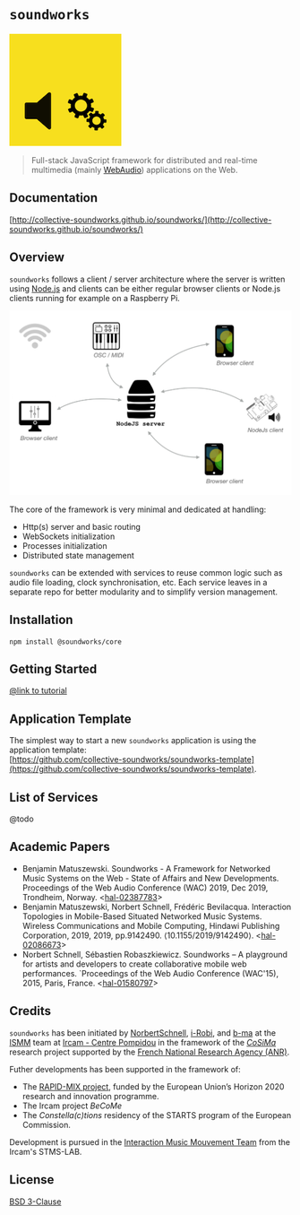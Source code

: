 # `soundworks`

![soundworks-logo](./resources/soundworks-logo-small.png)

> Full-stack JavaScript framework for distributed and real-time multimedia (mainly [WebAudio](https://www.w3.org/TR/webaudio/)) applications on the Web.  

## Documentation

[http://collective-soundworks.github.io/soundworks/](http://collective-soundworks.github.io/soundworks/)

## Overview

`soundworks` follows a client / server architecture where the server is written using [Node.js](https://nodejs.org/) and clients can be either regular browser clients or Node.js clients running for example on a Raspberry Pi. 

![high-level-architecture](./resources/high-level-architecture.png) 

The core of the framework is very minimal and dedicated at handling:
  - Http(s) server and basic routing
  - WebSockets initialization
  - Processes initialization
  - Distributed state management
  
`soundworks` can be extended with services to reuse common logic such as audio file loading, clock synchronisation, etc. Each service leaves in a separate repo for better modularity and to simplify version management.

## Installation

```
npm install @soundworks/core
```

## Getting Started

[@link to tutorial]()

## Application Template

The simplest way to start a new `soundworks` application is using the application template:   
[https://github.com/collective-soundworks/soundworks-template](https://github.com/collective-soundworks/soundworks-template).

## List of Services

@todo

## Academic Papers

- Benjamin Matuszewski. Soundworks - A Framework for Networked Music Systems on the Web - State of Affairs and New Developments. Proceedings of the Web Audio Conference (WAC) 2019, Dec 2019, Trondheim, Norway. <[hal-02387783](https://hal.archives-ouvertes.fr/hal-02387783)>
- Benjamin Matuszewski, Norbert Schnell, Frédéric Bevilacqua. Interaction Topologies in Mobile-Based Situated Networked Music Systems. Wireless Communications and Mobile Computing, Hindawi Publishing Corporation, 2019, 2019, pp.9142490. ⟨10.1155/2019/9142490⟩. <[hal-02086673](https://hal.archives-ouvertes.fr/hal-02086673)>
- Norbert Schnell, Sébastien Robaszkiewicz. Soundworks – A playground for artists and developers to create collaborative mobile web performances. `Proceedings of the Web Audio Conference (WAC'15), 2015, Paris, France. <[hal-01580797](https://hal.archives-ouvertes.fr/hal-01580797)>

## Credits

`soundworks` has been initiated by [NorbertSchnell](https://github.com/NorbertSchnell), [i-Robi](https://github.com/i-Robi), and [b-ma](https://github.com/b-ma) at the [ISMM](http://ismm.ircam.fr/) team at [Ircam - Centre Pompidou](http://www.ircam.fr/) in the framework of the [*CoSiMa*](http://cosima.ircam.fr/) research project supported by the [French National Research Agency (ANR)](http://www.agence-nationale-recherche.fr/en/).

Futher developments has been supported in the framework of:
- The [RAPID-MIX project](http://rapidmix.goldsmithsdigital.com/), funded by the European Union’s Horizon 2020 research and innovation programme.
- The Ircam project _BeCoMe_ 
- The _Constella(c)tions_ residency of the STARTS program of the European Commission.

Development is pursued in the [Interaction Music Mouvement Team](https://www.stms-lab.fr/team/interaction-son-musique-mouvement/) from the Ircam's STMS-LAB.

## License

[BSD 3-Clause](https://opensource.org/licenses/BSD-3-Clause)

